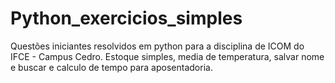 # Python_exercicios_simples
Questões iniciantes resolvidos em python para a disciplina de ICOM do IFCE - Campus Cedro.
Estoque simples, media de temperatura, salvar nome e buscar e calculo de tempo para aposentadoria.
